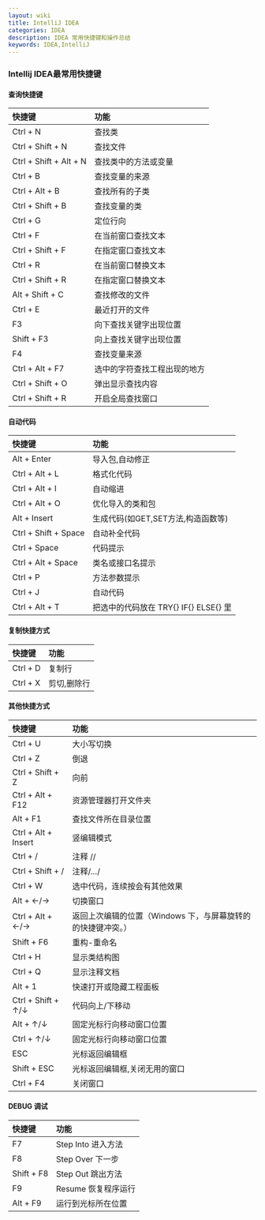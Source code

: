 ```yaml
---
layout: wiki
title: IntelliJ IDEA
categories: IDEA
description: IDEA 常用快捷键和操作总结
keywords: IDEA,IntelliJ
---
```


### Intellij IDEA最常用快捷键


####  查询快捷键

|快捷键                |功能      |
|:---------------------|:------------|
| Ctrl + N             | 查找类     |
| Ctrl + Shift + N     | 查找文件   |
| Ctrl + Shift + Alt + N | 查找类中的方法或变量|
| Ctrl + B             | 查找变量的来源 |
| Ctrl + Alt + B       | 查找所有的子类 |
| Ctrl + Shift + B     | 查找变量的类 |
| Ctrl + G             | 定位行向 |
| Ctrl + F             | 在当前窗口查找文本 |
| Ctrl + Shift + F     | 在指定窗口查找文本 |
| Ctrl + R             | 在当前窗口替换文本 |
| Ctrl + Shift + R     | 在指定窗口替换文本 |
| Alt + Shift + C      |  查找修改的文件|
| Ctrl + E             | 最近打开的文件|
| F3                   | 向下查找关键字出现位置 |
| Shift + F3           | 向上查找关键字出现位置|
| F4                   |查找变量来源|
| Ctrl + Alt + F7      | 选中的字符查找工程出现的地方   |
| Ctrl + Shift + O     | 弹出显示查找内容       |
| Ctrl + Shift + R     |  开启全局查找窗口 |


####  自动代码

|快捷键                | 功能      |
|:---------------------|:------------|
| Alt + Enter          | 导入包,自动修正  |
| Ctrl + Alt + L       | 格式化代码 |
| Ctrl + Alt + I       | 自动缩进 |
| Ctrl + Alt + O       | 优化导入的类和包  |
| Alt + Insert         |生成代码(如GET,SET方法,构造函数等) |
| Ctrl + Shift + Space |自动补全代码 |
| Ctrl + Space         |代码提示|
| Ctrl + Alt + Space   |类名或接口名提示 |
| Ctrl + P             |  方法参数提示 |
| Ctrl + J             |  自动代码       |
| Ctrl + Alt + T       |把选中的代码放在 TRY{} IF{} ELSE{} 里 |



####  复制快捷方式

| 快捷键               | 功能      |
|:---------------------|:------------|
| Ctrl + D             | 复制行 |
| Ctrl + X             |剪切,删除行  |

####  其他快捷方式

| 快捷键               | 功能      |
|:---------------------|:------------|
| Ctrl + U             | 大小写切换  |
| Ctrl + Z             |倒退   |
| Ctrl + Shift + Z     |向前  |
| Ctrl + Alt + F12     |资源管理器打开文件夹  |
| Alt + F1             | 查找文件所在目录位置 |
| Ctrl + Alt + Insert  |竖编辑模式  |
| Ctrl + /             |  注释 //    |
| Ctrl + Shift + /     |  注释/*...*/  |
| Ctrl + W             | 选中代码，连续按会有其他效果   |
| Alt + ←/→            | 切换窗口 |
| Ctrl + Alt + ←/→     | 返回上次编辑的位置（Windows 下，与屏幕旋转的的快捷键冲突。） |
| Shift + F6           |  重构-重命名  |
| Ctrl + H             | 显示类结构图 |
| Ctrl + Q             | 显示注释文档 |
| Alt + 1              |快速打开或隐藏工程面板|
| Ctrl + Shift + ↑/↓   |代码向上/下移动|
| Alt + ↑/↓            | 固定光标行向移动窗口位置  |
| Ctrl + ↑/↓           | 固定光标行向移动窗口位置  |
| ESC                  |  光标返回编辑框   |
| Shift + ESC          | 光标返回编辑框,关闭无用的窗口 |
| Ctrl + F4            | 关闭窗口  |

#### DEBUG 调试

| 快捷键               | 功能      |
|:---------------------|:------------|
|F7                    |Step Into 进入方法|
|F8                    |Step Over 下一步  |
|Shift + F8            |Step Out  跳出方法  |
|F9                    |Resume 恢复程序运行|
|Alt + F9              |运行到光标所在位置|